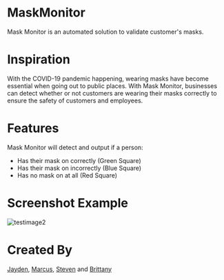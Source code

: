 # MaskMonitor

Mask Monitor is an automated solution to validate customer's masks. 

# Inspiration
With the COVID-19 pandemic happening, wearing masks have become essential when going out to public places. With Mask Monitor, businesses can detect whether or not customers are wearing their masks correctly to ensure the safety of customers and employees. 

# Features
Mask Monitor will detect and output if a person:
* Has their mask on correctly (Green Square)
* Has their mask on incorrectly (Blue Square)
* Has no mask on at all (Red Square)

# Screenshot Example
![testimage2](https://user-images.githubusercontent.com/59780037/105618717-916ae700-5db8-11eb-9221-2ef9acae9a25.jpg)

# Created By
[Jayden](https://github.com/Jayden-Chiu), [Marcus](https://github.com/MarcusChok110), [Steven](https://github.com/StevennYau) and [Brittany](https://github.com/bwong280)
